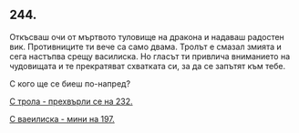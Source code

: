 ## 244.

Откъсваш очи от мъртвото туловище на дракона и надаваш
радостен вик. Противниците ти вече са само двама. Тролът е смазал
змията и сега настъпва срещу василиска. Но гласът ти привлича
вниманието на чудовищата и те прекратяват схватката си, за да се
запътят към тебе.

С кого ще се биеш по-напред?

[С трола - прехвърли се на 232.](./232)

[С ваеилиска - мини на 197.](./197)
